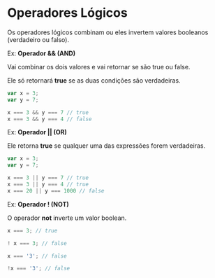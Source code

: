 # Operadores Lógicos
Os operadores lógicos combinam ou eles invertem valores booleanos (verdadeiro ou falso).

Ex: **Operador && (AND)**

Vai combinar os dois valores e vai retornar se são true ou false.

Ele só retornará **true** se as duas condições são verdadeiras.
```javascript
var x = 3;
var y = 7;

x === 3 && y === 7 // true
x === 3 && y === 4 // false
```

Ex: **Operador || (OR)**

Ele retorna **true** se qualquer uma das expressões forem verdadeiras.

```javascript
var x = 3;
var y = 7;

x === 3 || y === 7 // true
x === 3 || y === 4 // true
x === 20 || y === 1000 // false
```


Ex: **Operador ! (NOT)**

O operador **not** inverte um valor boolean.

```javascript
x === 3; // true

! x === 3; // false

x === '3'; // false

!x === '3'; // false

```
